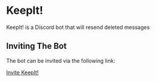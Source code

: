 # KeepIt!

KeepIt! is a Discord bot that will resend deleted messages

## Inviting The Bot

The bot can be invited via the following link:

[Invite KeepIt!](https://discord.com/oauth2/authorize?client_id=1246832745540227222&permissions=274878023680&integration_type=0&scope=bot)
